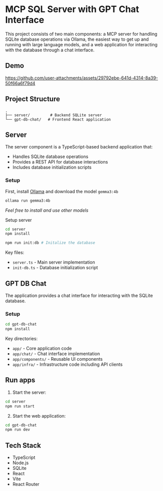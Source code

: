 # MCP SQL Server with GPT Chat Interface

This project consists of two main components: a MCP server for handling SQLite database operations via Ollama, the easiest way to get up and running with large language models, and a web application for interacting with the database through a chat interface.

## Demo

https://github.com/user-attachments/assets/29792ebe-641d-4314-8a39-50f66a6f79d4

## Project Structure

```
.
├── server/         # Backend SQLite server
└── gpt-db-chat/   # Frontend React application
```

## Server

The server component is a TypeScript-based backend application that:

- Handles SQLite database operations
- Provides a REST API for database interactions
- Includes database initialization scripts

### Setup

First, install [Ollama](https://ollama.com/) and download the model `gemma3:4b`

```bash
ollama run gemma3:4b
```
_Feel free to install and use other models_


Setup server
```bash
cd server
npm install

npm run init:db # Initalize the database
```

Key files:
- `server.ts` - Main server implementation
- `init-db.ts` - Database initialization script

## GPT DB Chat

The application provides a chat interface for interacting with the SQLite database.

### Setup

```bash
cd gpt-db-chat
npm install
```

Key directories:
- `app/` - Core application code
- `app/chat/` - Chat interface implementation
- `app/components/` - Reusable UI components
- `app/infra/` - Infrastructure code including API clients

## Run apps

1. Start the server:
```bash
cd server
npm run start
```

2. Start the web application:
```bash
cd gpt-db-chat
npm run dev
```

## Tech Stack

- TypeScript
- Node.js
- SQLite
- React
- Vite
- React Router
